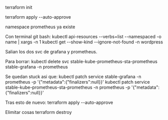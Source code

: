 terraform init

terraform apply --auto-approve

namespace prometheus ya existe

Con terminal git bash:
kubectl api-resources --verbs=list --namespaced -o name | xargs -n 1 kubectl get --show-kind --ignore-not-found -n wordpress

Salian los dos svc de grafana y prometheus.

Para borrar:
kubectl delete svc stable-kube-prometheus-sta-prometheus stable-grafana -n prometheus

Se quedan stuck asi que:
kubectl patch service stable-grafana -n prometheus -p '{"metadata":{"finalizers":null}}'
kubectl patch service stable-kube-prometheus-sta-prometheus -n prometheus -p '{"metadata":{"finalizers":null}}'

Tras esto de nuevo:
terraform apply --auto-approve


Elimitar cosas
terraform destroy
